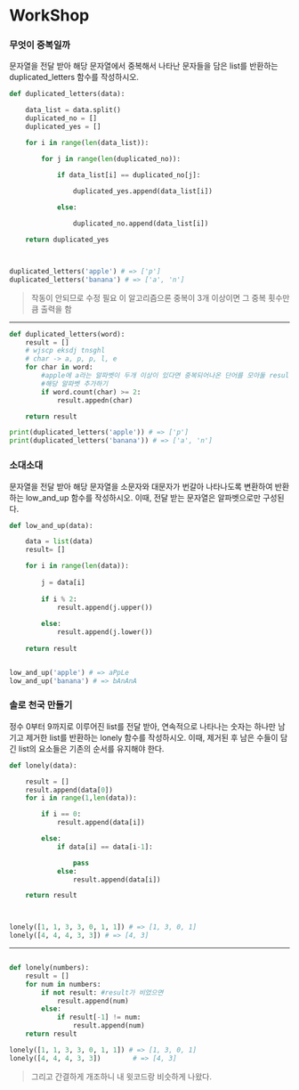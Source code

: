 # WorkShop


### 무엇이 중복일까
문자열을 전달 받아 해당 문자열에서 중복해서 나타난 문자들을 담은 list를 반환하는 duplicated_letters 함수를 작성하시오.

```python
def duplicated_letters(data):

    data_list = data.split()
    duplicated_no = []
    duplicated_yes = []

    for i in range(len(data_list)):

        for j in range(len(duplicated_no)):

            if data_list[i] == duplicated_no[j]:

                duplicated_yes.append(data_list[i])
            
            else:

                duplicated_no.append(data_list[i])

    return duplicated_yes



duplicated_letters('apple') # => ['p']
duplicated_letters('banana') # => ['a', 'n']
```

> 작동이 안되므로 수정 필요
> 이 알고리즘으론 중복이 3개 이상이면 그 중복 횟수만큼 출력을 함

-----
```python
def duplicated_letters(word):
    result = []
    # wjscp eksdj tnsghl
    # char -> a, p, p, l, e
    for char in word:
        #apple에 a라는 알파벳이 두개 이상이 있다면 중복되어나온 단어를 모아둘 result에
        #해당 알파벳 추가하기
        if word.count(char) >= 2:
            result.appedn(char)

    return result

print(duplicated_letters('apple')) # => ['p']
print(duplicated_letters('banana')) # => ['a', 'n']
```

### 소대소대
문자열을 전달 받아 해당 문자열을 소문자와 대문자가 번갈아 나타나도록 변환하여 반환하는 low_and_up 함수를 작성하시오. 이때, 전달 받는 문자열은 알파벳으로만 구성된다.

```python
def low_and_up(data):

    data = list(data)
    result= []

    for i in range(len(data)):
        
        j = data[i]
        
        if i % 2:
            result.append(j.upper())
            
        else:
            result.append(j.lower())
    
    return result


low_and_up('apple') # => aPpLe
low_and_up('banana') # => bAnAnA
```









### 솔로 천국 만들기
정수 0부터 9까지로 이루어진 list를 전달 받아, 연속적으로 나타나는 숫자는 하나만 남 기고 제거한 list를 반환하는 lonely 함수를 작성하시오. 이때, 제거된 후 남은 수들이 담긴 list의 요소들은 기존의 순서를 유지해야 한다.

```python
def lonely(data):

    result = []
    result.append(data[0])
    for i in range(1,len(data)):

        if i == 0:
            result.append(data[i])

        else:
            if data[i] == data[i-1]:

                pass
            else:
                result.append(data[i])

    return result



lonely([1, 1, 3, 3, 0, 1, 1]) # => [1, 3, 0, 1]
lonely([4, 4, 4, 3, 3]) # => [4, 3]
```


-----

```python

def lonely(numbers):
    result = []
    for num in numbers:
        if not result: #result가 비었으면
            result.append(num)
        else:
            if result[-1] != num:
                result.append(num)
    return result

lonely([1, 1, 3, 3, 0, 1, 1]) # => [1, 3, 0, 1]
lonely([4, 4, 4, 3, 3])        # => [4, 3]

```

> 그리고 간결하게 개조하니 내 윗코드랑 비슷하게 나왔다.
